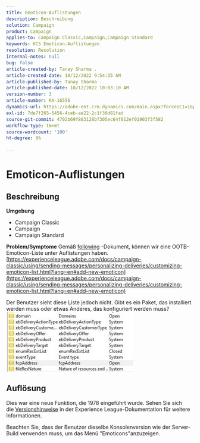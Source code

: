 ```yaml
---
title: Emoticon-Auflistungen
description: Beschreibung
solution: Campaign
product: Campaign
applies-to: Campaign Classic,Campaign,Campaign Standard
keywords: KCS Emoticon-Auflistungen
resolution: Resolution
internal-notes: null
bug: false
article-created-by: Tanay Sharma .
article-created-date: 10/12/2022 9:54:35 AM
article-published-by: Tanay Sharma .
article-published-date: 10/12/2022 10:03:10 AM
version-number: 3
article-number: KA-16556
dynamics-url: https://adobe-ent.crm.dynamics.com/main.aspx?forceUCI=1&pagetype=entityrecord&etn=knowledgearticle&id=8a5b6bdc-134a-ed11-bba2-0022480868ff
exl-id: 7de7f265-6456-4ceb-ae22-2c1f36d81fad
source-git-commit: 4702b69f883128bf305ec64f012ef01903f3f582
workflow-type: tm+mt
source-wordcount: '100'
ht-degree: 9%

---
```


# Emoticon-Auflistungen

## Beschreibung

<b>Umgebung</b>
- Campaign Classic
- Campaign
- Campaign Standard



<b>Problem/Symptome</b>
Gemäß [following](https://experienceleague.adobe.com/docs/campaign-classic/using/sending-messages/personalizing-deliveries/customizing-emoticon-list.html?lang=en#add-new-emoticon) -Dokument, können wir eine OOTB-Emoticon-Liste unter Auflistungen haben.
[https://experienceleague.adobe.com/docs/campaign-classic/using/sending-messages/personalizing-deliveries/customizing-emoticon-list.html?lang=en#add-new-emoticon](https://experienceleague.adobe.com/docs/campaign-classic/using/sending-messages/personalizing-deliveries/customizing-emoticon-list.html?lang=en#add-new-emoticon)

Der Benutzer sieht diese Liste jedoch nicht. Gibt es ein Paket, das installiert werden muss oder etwas Anderes, das konfiguriert werden muss?
![](assets/___7707b2fe-144a-ed11-bba2-0022480868ff___.jpeg)


## Auflösung


Dies war eine neue Funktion, die 1978 eingeführt wurde. Sehen Sie sich die [Versionshinweise](https://experienceleague.adobe.com/docs/campaign-classic/using/release-notes/previous-releases/release--20-2.html?lang=en#release-20-2-1-build-9178) in der Experience League-Dokumentation für weitere Informationen.

Beachten Sie, dass der Benutzer dieselbe Konsolenversion wie der Server-Build verwenden muss, um das Menü &quot;Emoticons&quot;anzuzeigen.
